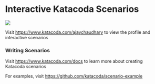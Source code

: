 # Interactive Katacoda Scenarios

[![](http://shields.katacoda.com/katacoda/ajaychaudhary/count.svg)](https://www.katacoda.com/ajaychaudhary "Get your profile on Katacoda.com")

Visit https://www.katacoda.com/ajaychaudhary to view the profile and interactive scenarios

### Writing Scenarios
Visit https://www.katacoda.com/docs to learn more about creating Katacoda scenarios

For examples, visit https://github.com/katacoda/scenario-example
